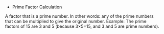 * Prime Factor Calculation

A factor that is a prime number. In other words: any of the prime numbers that can be multiplied to give the original number. Example: The prime factors of 15 are 3 and 5 (because 3×5=15, and 3 and 5 are prime numbers).
